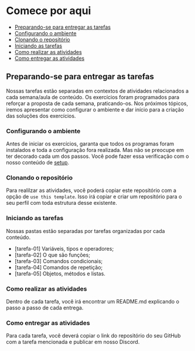 # Comece por aqui

- [Preparando-se para entregar as tarefas](#preparando-se-para-entregar-as-tarefas)
- [Configurando o ambiente](#configurando-o-ambiente)
- [Clonando o repositório](#clonando-o-repositório)
- [Iniciando as tarefas](#iniciando-as-tarefas)
- [Como realizar as atividades](#como-realizar-as-atividades)
- [Como entregar as atividades](#como-entregar-as-atividades)

## Preparando-se para entregar as tarefas

Nossas tarefas estão separadas em contextos de atividades relacionados a cada semana/aula de conteúdo. Os exercícios foram programados para reforçar a proposta de cada semana, praticando-os. Nos próximos tópicos, iremos apresentar como configurar o ambiente e dar início para a criação das soluções dos exercícios.

### Configurando o ambiente

Antes de iniciar os exercícios, garanta que todos os programas foram instalados e toda a configuração fora realizada. Mas não se preocupe em ter decorado cada um dos passos. Você pode fazer essa verificação com o nosso conteúdo de [setup](SETUP.md).

### Clonando o repositório

Para realilzar as atividades, você poderá copiar este repositório com a opção de `use this template`. Isso irá copiar e criar um repositório para o seu perfil com toda estrutura desse existente.

### Iniciando as tarefas

Nossas pastas estão separadas por tarefas organizadas por cada conteúdo.

- [tarefa-01] Variáveis, tipos e operadores;
- [tarefa-02] O que são funções;
- [tarefa-03] Comandos condicionais;
- [tarefa-04] Comandos de repetição;
- [tarefa-05] Objetos, métodos e listas.

### Como realizar as atividades

Dentro de cada tarefa, você irá encontrar um README.md explicando o passo a passo de cada entrega.

### Como entregar as atividades

Para cada tarefa, você deverá copiar o link do repositório do seu GitHub com a tarefa mencionada e publicar em nosso Discord.
